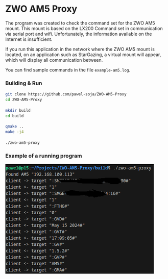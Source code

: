 # ZWO AM5 Proxy
The program was created to check the command set for the ZWO AM5 mount.
This mount is based on the LX200 Command set in communication via serial port and wifi.
Unfortunately, the information available on the Internet is insufficient.

If you run this application in the network where the ZWO AM5 mount is located, on an application such as StarGazing,
a virtual mount will appear, which will display all communication between.

You can find sample commands in the file `example-am5.log`.

### Building & Run
```sh
git clone https://github.com/pawel-soja/ZWO-AM5-Proxy
cd ZWO-AM5-Proxy

mkdir build
cd build

qmake ..
make -j4

./zwo-am5-proxy
```

### Example of a running program
![Alt text](img/example.png "example")
